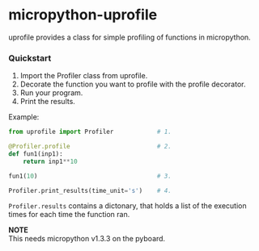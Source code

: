 micropython-uprofile
====================

uprofile provides a class for simple profiling of functions in micropython.

### Quickstart

1. Import the Profiler class from uprofile.
2. Decorate the function you want to profile with the profile decorator.
3. Run your program.
4. Print the results.

Example:
```python
from uprofile import Profiler            # 1.

@Profiler.profile                        # 2.
def fun1(inp1):
    return inp1**10

fun1(10)                                 # 3.

Profiler.print_results(time_unit='s')    # 4.
```

``Profiler.results`` contains a dictonary, that holds a list of the execution times for each time the function ran.
  
  
**NOTE**  
This needs micropython v1.3.3 on the pyboard.
